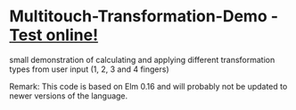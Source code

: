 Multitouch-Transformation-Demo - [Test online!](http://daiw.de/apps/multitouch-transformation-demo)
==============================

small demonstration of calculating and applying different transformation types from user input (1, 2, 3 and 4 fingers)

Remark: This code is based on Elm 0.16 and will probably not be updated to newer versions of the language.